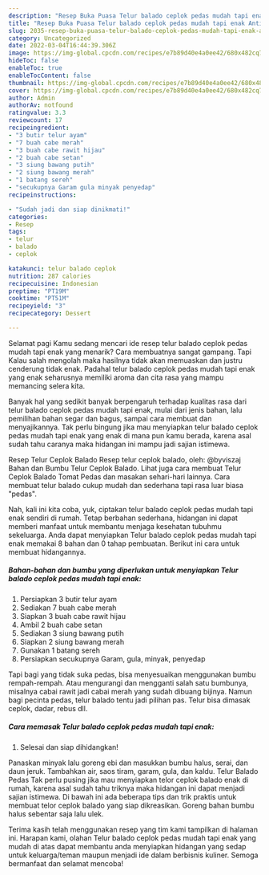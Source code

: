 ```yaml
---
description: "Resep Buka Puasa Telur balado ceplok pedas mudah tapi enak Anti Gagal"
title: "Resep Buka Puasa Telur balado ceplok pedas mudah tapi enak Anti Gagal"
slug: 2035-resep-buka-puasa-telur-balado-ceplok-pedas-mudah-tapi-enak-anti-gagal
category: Uncategorized
date: 2022-03-04T16:44:39.306Z
image: https://img-global.cpcdn.com/recipes/e7b89d40e4a0ee42/680x482cq70/telur-balado-ceplok-pedas-mudah-tapi-enak-foto-resep-utama.jpg
hideToc: false
enableToc: true
enableTocContent: false
thumbnail: https://img-global.cpcdn.com/recipes/e7b89d40e4a0ee42/680x482cq70/telur-balado-ceplok-pedas-mudah-tapi-enak-foto-resep-utama.jpg
cover: https://img-global.cpcdn.com/recipes/e7b89d40e4a0ee42/680x482cq70/telur-balado-ceplok-pedas-mudah-tapi-enak-foto-resep-utama.jpg
author: Admin
authorAv: notfound
ratingvalue: 3.3
reviewcount: 17
recipeingredient:
- "3 butir telur ayam"
- "7 buah cabe merah"
- "3 buah cabe rawit hijau"
- "2 buah cabe setan"
- "3 siung bawang putih"
- "2 siung bawang merah"
- "1 batang sereh"
- "secukupnya Garam gula minyak penyedap"
recipeinstructions:

- "Sudah jadi dan siap dinikmati!"
categories:
- Resep
tags:
- telur
- balado
- ceplok

katakunci: telur balado ceplok 
nutrition: 287 calories
recipecuisine: Indonesian
preptime: "PT19M"
cooktime: "PT51M"
recipeyield: "3"
recipecategory: Dessert

---
```



Selamat pagi Kamu sedang mencari ide resep telur balado ceplok pedas mudah tapi enak yang menarik? Cara membuatnya sangat gampang. Tapi Kalau salah mengolah maka hasilnya tidak akan memuaskan dan justru cenderung tidak enak. Padahal telur balado ceplok pedas mudah tapi enak yang enak seharusnya memiliki aroma dan cita rasa yang mampu memancing selera kita.


Banyak hal yang sedikit banyak berpengaruh terhadap kualitas rasa dari telur balado ceplok pedas mudah tapi enak, mulai dari jenis bahan, lalu pemilihan bahan segar dan bagus, sampai cara membuat dan menyajikannya. Tak perlu bingung jika mau menyiapkan telur balado ceplok pedas mudah tapi enak yang enak di mana pun kamu berada, karena asal sudah tahu caranya maka hidangan ini mampu jadi sajian istimewa.

Resep Telur Ceplok Balado Resep telur ceplok balado, oleh: @byviszaj Bahan dan Bumbu Telur Ceplok Balado. Lihat juga cara membuat Telur Ceplok Balado Tomat Pedas dan masakan sehari-hari lainnya. Cara membuat telur balado cukup mudah dan sederhana tapi rasa luar biasa &#34;pedas&#34;.


Nah, kali ini kita coba, yuk, ciptakan telur balado ceplok pedas mudah tapi enak sendiri di rumah. Tetap berbahan sederhana, hidangan ini dapat memberi manfaat untuk membantu menjaga kesehatan tubuhmu sekeluarga. Anda dapat menyiapkan Telur balado ceplok pedas mudah tapi enak memakai 8 bahan dan 0 tahap pembuatan. Berikut ini cara untuk membuat hidangannya.

<!--inarticleads1-->

##### Bahan-bahan dan bumbu yang diperlukan untuk menyiapkan Telur balado ceplok pedas mudah tapi enak:

1. Persiapkan 3 butir telur ayam
1. Sediakan 7 buah cabe merah
1. Siapkan 3 buah cabe rawit hijau
1. Ambil 2 buah cabe setan
1. Sediakan 3 siung bawang putih
1. Siapkan 2 siung bawang merah
1. Gunakan 1 batang sereh
1. Persiapkan secukupnya Garam, gula, minyak, penyedap


Tapi bagi yang tidak suka pedas, bisa menyesuaikan menggunakan bumbu rempah-rempah. Atau mengurangi dan mengganti salah satu bumbunya, misalnya cabai rawit jadi cabai merah yang sudah dibuang bijinya. Namun bagi pecinta pedas, telur balado tentu jadi pilihan pas. Telur bisa dimasak ceplok, dadar, rebus dll. 

<!--inarticleads2-->

##### Cara memasak Telur balado ceplok pedas mudah tapi enak:


1. Selesai dan siap dihidangkan!

Panaskan minyak lalu goreng ebi dan masukkan bumbu halus, serai, dan daun jeruk. Tambahkan air, saos tiram, garam, gula, dan kaldu. Telur Balado Pedas Tak perlu pusing jika mau menyiapkan telor ceplok balado enak di rumah, karena asal sudah tahu triknya maka hidangan ini dapat menjadi sajian istimewa. Di bawah ini ada beberapa tips dan trik praktis untuk membuat telor ceplok balado yang siap dikreasikan. Goreng bahan bumbu halus sebentar saja lalu ulek. 

Terima kasih telah menggunakan resep yang tim kami tampilkan di halaman ini. Harapan kami, olahan Telur balado ceplok pedas mudah tapi enak yang mudah di atas dapat membantu anda menyiapkan hidangan yang sedap untuk keluarga/teman maupun menjadi ide dalam berbisnis kuliner. Semoga bermanfaat dan selamat mencoba!
